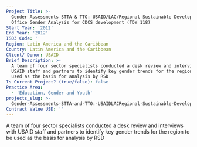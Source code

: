 ```yaml
---
Project Title: >-
  Gender Assessments STTA & TTO: USAID/LAC/Regional Sustainable Development
  Office Gender Analysis for CDCS development (TDY 118)
Start Year: '2012'
End Year: '2012'
ISO3 Code: ''
Region: Latin America and the Caribbean
Country: Latin America and the Caribbean
Client/ Donor: USAID
Brief Description: >-
  A team of four sector specialists conducted a desk review and interviews with
  USAID staff and partners to identify key gender trends for the region to be
  used as the basis for analysis by RSD
Is Current Project? (true/false): false
Practice Area:
  - 'Education, Gender and Youth'
projects_slug: >-
  Gender-Assessments-STTA-and-TTO:-USAIDLACRegional-Sustainable-Development-Office-Gender-Analysis-for-CDCS-development-(TDY-118)
Contract Value USD: ''
---
```

A team of four sector specialists conducted a desk review and interviews with USAID staff and partners to identify key gender trends for the region to be used as the basis for analysis by RSD